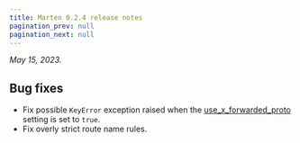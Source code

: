 ```yaml
---
title: Marten 0.2.4 release notes
pagination_prev: null
pagination_next: null
---
```


_May 15, 2023._

## Bug fixes

* Fix possible `KeyError` exception raised when the [use_x_forwarded_proto](../../development/reference/settings.md#use_x_forwarded_proto) setting is set to `true`.
* Fix overly strict route name rules.
